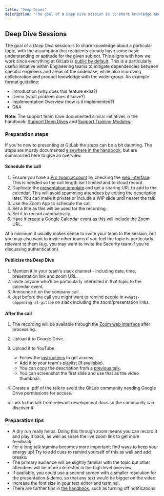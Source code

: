 ```yaml
---
title: "Deep Dives"
description: "The goal of a Deep Dive session is to share knowledge about a particular topic, with the assumption that recipients already have some basic understanding or aptitude for the given subject."
---
```


## Deep Dive Sessions

The goal of a *Deep Dive* session is to share knowledge about a particular topic, with the assumption that recipients already have some basic understanding or aptitude for the given subject.
This aligns with how we work since everything at GitLab is [public by default](/handbook/values/#public-by-default).
This is a particularly useful initiative within Engineering teams to mitigate dependencies between specific engineers and areas of the codebase, while also improving collaboration and product knowledge with the wider group.
An example format guideline:

- Introduction (why does this feature exist?)
- Demo (what problem does it solve?)
- Implementation Overview (how is it implemented?)
- Q&A

**Note:** The support team have documented similar initiatives in the handbook: [Support Deep Dives](/handbook/support/advanced-topics/index.html#deep-dives) and [Support Training Modules](/handbook/support/advanced-topics/index.html#support-training-modules).

### Preparation steps

If you're new to presenting at GitLab the steps can be a bit daunting. The steps are mostly documented [elsewhere in the handbook](/handbook/tools-and-tips/), but are summarized here to give an overview.

#### Schedule the call

1. Ensure you have a [Pro zoom account](/handbook/tools-and-tips/#zoom) by checking the [web interface](https://zoom.us/profile). This is needed so the call length isn't limited and to cloud record.
1. Duplicate the [presentation template](/handbook/tools-and-tips/#google-slides) and get a sharing URL to add to the calendar. This will avoid spamming attendees by editing the description later. You can make it private or include a WIP slide until nearer the talk.
1. Use the Zoom App to schedule the call.
1. Set a title as this will be used for the recording.
1. Set it to record automatically.
1. Have it create a Google Calendar event as this will include the Zoom URL.

At a minimum it usually makes sense to invite your team to the session, but you may also want to invite other teams if you feel the topic is particularly relevant to them (e.g. you may want to invite the Security team if you're discussing authentication).

#### Publicise the Deep Dive

1. Mention it in your team's slack channel - including date, time, presentation link and zoom URL.
1. Invite anyone who'll be particularly interested in that topic to the calendar event.
1. Announce it on the company call.
1. Just before the call you might want to remind people in `#whats-happening-at-gitlab` on slack including the zoom/presentation links.

#### After the call

1. The recording will be available through the [Zoom web interface](https://zoom.us/recording) after processing.
1. Upload it to Google Drive.
1. Upload it to YouTube:

   - Follow the [instructions](https://about.gitlab.com/handbook/marketing/marketing-operations/youtube/#access) to get access.
   - Add it to your team's playlist (if available).
   - You can copy the description from a [previous talk](https://www.youtube.com/watch?v=CW0SujsABrs&list=PLFGfElNsQthZ-D0khZ_NSb5Bdl2xkF97m&index=2).
   - You can screenshot the first slide and use that as the video thumbnail.

1. Create a .pdf of the talk to avoid the GitLab community needing Google Drive permissions for access.
1. Link to the talk from relevant development docs so the community can discover it.

### Preparation tips

- A dry run really helps. Doing this through zoom means you can record it and play it back, as well as share the live zoom link to get more feedback.
- For a long talk stamina becomes more important; find ways to keep your energy up! Try to add cues to remind yourself of this as well and add breaks.
- The primary audience will be slightly familiar with the topic but other attendees will be more interested in the high level overview.
- If available, you could use a second screen with a smaller resolution for the presentation & demo, so that any text would be bigger on the video.
- Increase the font size in your text editor and terminal.
- There are further tips in [the handbook](https://about.gitlab.com/handbook/group-conversations/), such as turning off notifications.
